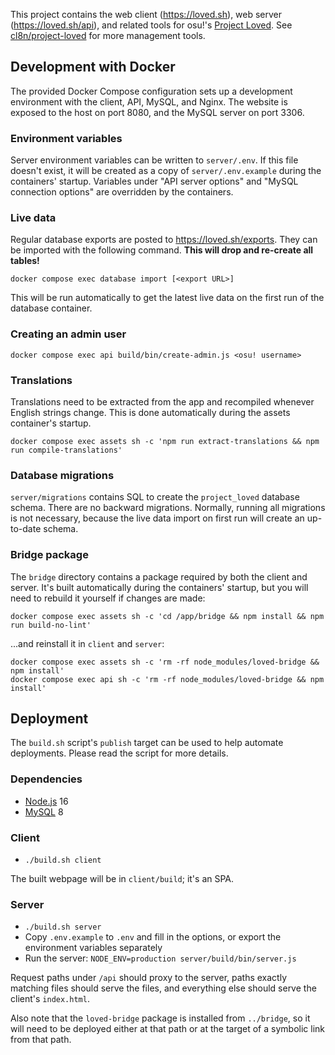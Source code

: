 This project contains the web client (<https://loved.sh>), web server (<https://loved.sh/api>), and related tools for osu!'s [Project Loved](https://osu.ppy.sh/wiki/Project_Loved). See [cl8n/project-loved](https://github.com/cl8n/project-loved) for more management tools.

## Development with Docker

The provided Docker Compose configuration sets up a development environment with the client, API, MySQL, and Nginx. The website is exposed to the host on port 8080, and the MySQL server on port 3306.

### Environment variables

Server environment variables can be written to `server/.env`. If this file doesn't exist, it will be created as a copy of `server/.env.example` during the containers' startup. Variables under "API server options" and "MySQL connection options" are overridden by the containers.

### Live data

Regular database exports are posted to <https://loved.sh/exports>. They can be imported with the following command. **This will drop and re-create all tables!**

```
docker compose exec database import [<export URL>]
```

This will be run automatically to get the latest live data on the first run of the database container.

### Creating an admin user

```
docker compose exec api build/bin/create-admin.js <osu! username>
```

### Translations

Translations need to be extracted from the app and recompiled whenever English strings change. This is done automatically during the assets container's startup.

```
docker compose exec assets sh -c 'npm run extract-translations && npm run compile-translations'
```

### Database migrations

`server/migrations` contains SQL to create the `project_loved` database schema. There are no backward migrations. Normally, running all migrations is not necessary, because the live data import on first run will create an up-to-date schema.

### Bridge package

The `bridge` directory contains a package required by both the client and server. It's built automatically during the containers' startup, but you will need to rebuild it yourself if changes are made:

```
docker compose exec assets sh -c 'cd /app/bridge && npm install && npm run build-no-lint'
```

...and reinstall it in `client` and `server`:

```
docker compose exec assets sh -c 'rm -rf node_modules/loved-bridge && npm install'
docker compose exec api sh -c 'rm -rf node_modules/loved-bridge && npm install'
```

## Deployment

The `build.sh` script's `publish` target can be used to help automate deployments. Please read the script for more details.

### Dependencies

- [Node.js](https://nodejs.org/en/download/) 16
- [MySQL](https://dev.mysql.com/downloads/mysql/) 8

### Client

- `./build.sh client`

The built webpage will be in `client/build`; it's an SPA.

### Server

- `./build.sh server`
- Copy `.env.example` to `.env` and fill in the options, or export the environment variables separately
- Run the server: `NODE_ENV=production server/build/bin/server.js`

Request paths under `/api` should proxy to the server, paths exactly matching files should serve the files, and everything else should serve the client's `index.html`.

Also note that the `loved-bridge` package is installed from `../bridge`, so it will need to be deployed either at that path or at the target of a symbolic link from that path.
